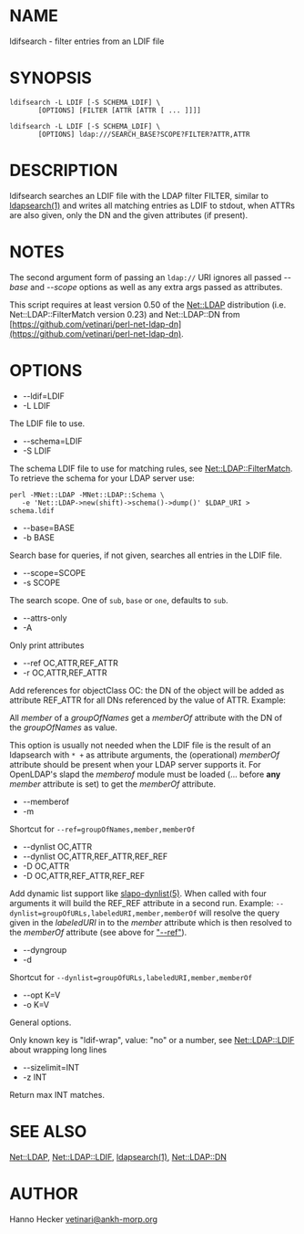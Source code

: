 # NAME

ldifsearch - filter entries from an LDIF file

# SYNOPSIS

    ldifsearch -L LDIF [-S SCHEMA_LDIF] \
           [OPTIONS] [FILTER [ATTR [ATTR [ ... ]]]]

    ldifsearch -L LDIF [-S SCHEMA_LDIF] \
           [OPTIONS] ldap:///SEARCH_BASE?SCOPE?FILTER?ATTR,ATTR

# DESCRIPTION

ldifsearch searches an LDIF file with the LDAP filter FILTER, similar to
[ldapsearch(1)](http://man.he.net/man1/ldapsearch) and writes all matching entries as LDIF to stdout, when
ATTRs are also given, only the DN and the given attributes (if present).

# NOTES

The second argument form of passing an `ldap://` URI ignores all passed
_\--base_ and _\--scope_ options as well as any extra args passed as
attributes.

This script requires at least version 0.50 of the
[Net::LDAP](https://github.com/perl-ldap/perl-ldap) distribution
(i.e. Net::LDAP::FilterMatch version 0.23) and Net::LDAP::DN from
[https://github.com/vetinari/perl-net-ldap-dn](https://github.com/vetinari/perl-net-ldap-dn).

# OPTIONS

- \--ldif=LDIF
- \-L LDIF

The LDIF file to use.

- \--schema=LDIF
- \-S LDIF

The schema LDIF file to use for matching rules, see [Net::LDAP::FilterMatch](http://search.cpan.org/perldoc?Net::LDAP::FilterMatch).
To retrieve the schema for your LDAP server use:

    perl -MNet::LDAP -MNet::LDAP::Schema \
       -e 'Net::LDAP->new(shift)->schema()->dump()' $LDAP_URI > schema.ldif

- \--base=BASE
- \-b BASE

Search base for queries, if not given, searches all entries in the LDIF
file.

- \--scope=SCOPE
- \-s SCOPE

The search scope. One of `sub`, `base` or `one`, defaults to `sub`.

- \--attrs-only
- \-A

Only print attributes

- \--ref OC,ATTR,REF\_ATTR
- \-r OC,ATTR,REF\_ATTR

Add references for objectClass OC: the DN of the object will be added as
attribute REF\_ATTR for all DNs referenced by the value of ATTR. Example:

All _member_ of a _groupOfNames_ get a _memberOf_ attribute with the
DN of the _groupOfNames_ as value.

This option is usually not needed when the LDIF file is the result of
an ldapsearch with `* +` as attribute arguments, the (operational)
_memberOf_ attribute should be present when your LDAP server supports
it. For OpenLDAP's slapd the _memberof_ module must be loaded (...
before __any__ _member_ attribute is set) to get the _memberOf_
attribute.

- \--memberof
- \-m

Shortcut for `--ref=groupOfNames,member,memberOf`

- \--dynlist OC,ATTR
- \--dynlist OC,ATTR,REF\_ATTR,REF\_REF
- \-D OC,ATTR
- \-D OC,ATTR,REF\_ATTR,REF\_REF

Add dynamic list support like [slapo-dynlist(5)](http://man.he.net/man5/slapo-dynlist). When called with four
arguments it will build the REF\_REF attribute in a second run. Example:
`--dynlist=groupOfURLs,labeledURI,member,memberOf` will resolve the
query given in the _labeledURI_ in to the _member_ attribute which is
then resolved to the _memberOf_ attribute (see above for ["--ref"](#--ref)).

- \--dyngroup
- \-d

Shortcut for `--dynlist=groupOfURLs,labeledURI,member,memberOf`

- \--opt K=V
- \-o K=V

General options.

Only known key is "ldif-wrap", value: "no" or a number, see [Net::LDAP::LDIF](http://search.cpan.org/perldoc?Net::LDAP::LDIF)
about wrapping long lines

- \--sizelimit=INT
- \-z INT

Return max INT matches.

# SEE ALSO

[Net::LDAP](http://search.cpan.org/perldoc?Net::LDAP), [Net::LDAP::LDIF](http://search.cpan.org/perldoc?Net::LDAP::LDIF), [ldapsearch(1)](http://man.he.net/man1/ldapsearch), [Net::LDAP::DN](http://search.cpan.org/perldoc?Net::LDAP::DN)

# AUTHOR

Hanno Hecker <vetinari@ankh-morp.org>
